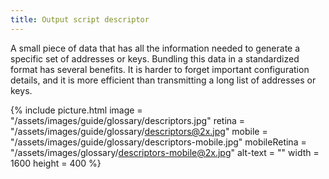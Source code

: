 ```yaml
---
title: Output script descriptor
---
```


A small piece of data that has all the information needed to generate a specific set of addresses or keys. Bundling this data in a standardized format has several benefits. It is harder to forget important configuration details, and it is more efficient than transmitting a long list of addresses or keys.

{% include picture.html
   image = "/assets/images/guide/glossary/descriptors.jpg"
   retina = "/assets/images/guide/glossary/descriptors@2x.jpg"
   mobile = "/assets/images/guide/glossary/descriptors-mobile.jpg"
   mobileRetina = "/assets/images/glossary/descriptors-mobile@2x.jpg"
   alt-text = ""
   width = 1600
   height = 400
%}
